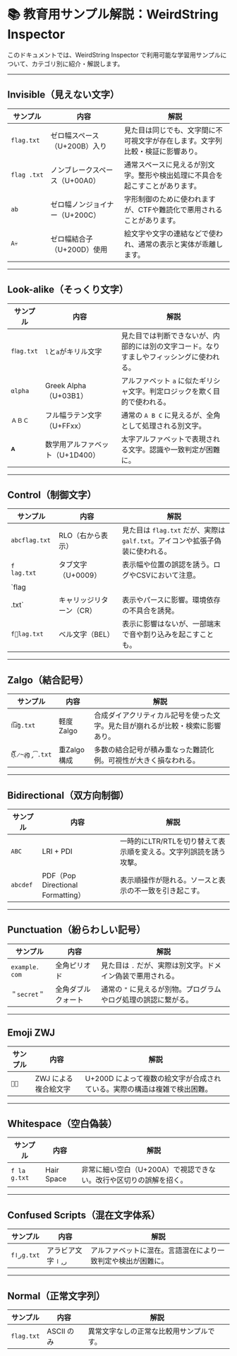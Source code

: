 # 📚 教育用サンプル解説：WeirdString Inspector

このドキュメントでは、WeirdString Inspector で利用可能な学習用サンプルについて、カテゴリ別に紹介・解説します。

---

## Invisible（見えない文字）

| サンプル          | 内容                 | 解説                                      |
| ------------- | ------------------ | --------------------------------------- |
| `f​l​a​g.txt` | ゼロ幅スペース（U+200B）入り  | 見た目は同じでも、文字間に不可視文字が存在します。文字列比較・検証に影響あり。 |
| `flag .txt`   | ノンブレークスペース（U+00A0） | 通常スペースに見えるが別文字。整形や検出処理に不具合を起こすことがあります。  |
| `a‌b`         | ゼロ幅ノンジョイナー（U+200C） | 字形制御のために使われますが、CTFや難読化で悪用されることがあります。    |
| `A‍💀`        | ゼロ幅結合子（U+200D）使用   | 絵文字や文字の連結などで使われ、通常の表示と実体が乖離します。         |

---

## Look-alike（そっくり文字）

| サンプル       | 内容                  | 解説                                           |
| ---------- | ------------------- | -------------------------------------------- |
| `fⅼаg.txt` | `l`と`a`がキリル文字       | 見た目では判断できないが、内部的には別の文字コード。なりすましやフィッシングに使われる。 |
| `αlpha`    | Greek Alpha（U+03B1） | アルファベット `a` に似たギリシャ文字。判定ロジックを欺く目的で使われる。      |
| `ＡＢＣ`      | フル幅ラテン文字（U+FFxx）    | 通常の `A B C` に見えるが、全角として処理される別文字。             |
| `𝐀`       | 数学用アルファベット（U+1D400） | 太字アルファベットで表現される文字。認識や一致判定が困難に。               |

---

## Control（制御文字）

| サンプル           | 内容            | 解説                                                 |
| -------------- | ------------- | -------------------------------------------------- |
| `abc‮txt.galf` | RLO（右から表示）    | 見た目は `flag.txt` だが、実際は `galf.txt`。アイコンや拡張子偽装に使われる。 |
| `f	lag.txt`    | タブ文字（U+0009）  | 表示幅や位置の誤認を誘う。ログやCSVにおいて注意。                         |
| \`flag         |               |                                                    |
| .txt\`         | キャリッジリターン（CR） | 表示やパースに影響。環境依存の不具合を誘発。                             |
| `flag.txt`    | ベル文字（BEL）     | 表示に影響はないが、一部端末で音や割り込みを起こすことも。                      |

---

## Zalgo（結合記号）

| サンプル                   | 内容       | 解説                                      |
| ---------------------- | -------- | --------------------------------------- |
| `f͞l͞a͞g.txt`          | 軽度Zalgo  | 合成ダイアクリティカル記号を使った文字。見た目が崩れるが比較・検索に影響あり。 |
| `f̵̢̛͞͡l̷̴̨a̴͞g̡͡.txt` | 重Zalgo構成 | 多数の結合記号が積み重なった難読化例。可視性が大きく損なわれる。        |

---

## Bidirectional（双方向制御）

| サンプル      | 内容                              | 解説                                   |
| --------- | ------------------------------- | ------------------------------------ |
| `A⁦B⁩C`   | LRI + PDI                       | 一時的にLTR/RTLを切り替えて表示順を変える。文字列誤読を誘う攻撃。 |
| `abc‬def` | PDF（Pop Directional Formatting） | 表示順操作が隠れる。ソースと表示の不一致を引き起こす。          |

---

## Punctuation（紛らわしい記号）

| サンプル          | 内容        | 解説                                 |
| ------------- | --------- | ---------------------------------- |
| `example．com` | 全角ピリオド    | 見た目は `.` だが、実際は別文字。ドメイン偽装で悪用される。   |
| `＂secret＂`    | 全角ダブルクォート | 通常の `"` に見えるが別物。プログラムやログ処理の誤認に繋がる。 |

---

## Emoji ZWJ

| サンプル    | 内容           | 解説                                       |
| ------- | ------------ | ---------------------------------------- |
| `👨‍💻` | ZWJ による複合絵文字 | U+200D によって複数の絵文字が合成されている。実際の構造は複雑で検出困難。 |

---

## Whitespace（空白偽装）

| サンプル         | 内容         | 解説                                   |
| ------------ | ---------- | ------------------------------------ |
| `f la g.txt` | Hair Space | 非常に細い空白（U+200A）で視認できない。改行や区切りの誤解を招く。 |

---

## Confused Scripts（混在文字体系）

| サンプル       | 内容              | 解説                             |
| ---------- | --------------- | ------------------------------ |
| `fراg.txt` | アラビア文字 `ر`, `ا` | アルファベットに混在。言語混在により一致判定や検出が困難に。 |

---

## Normal（正常文字列）

| サンプル       | 内容       | 解説                   |
| ---------- | -------- | -------------------- |
| `flag.txt` | ASCII のみ | 異常文字なしの正常な比較用サンプルです。 |
